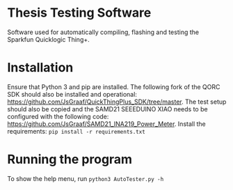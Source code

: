 # Thesis Testing Software
Software used for automatically compiling, flashing and testing the Sparkfun Quicklogic Thing+.

# Installation
Ensure that Python 3 and pip are installed. 
The following fork of the QORC SDK should also be installed and operational: https://github.com/JsGraaf/QuickThingPlus_SDK/tree/master.
The test setup should also be copied and the SAMD21 SEEEDUINO XIAO needs to be configured with the following code: https://github.com/JsGraaf/SAMD21_INA219_Power_Meter.
Install the requirements:
``` pip install -r requirements.txt ```

# Running the program
To show the help menu, run ```python3 AutoTester.py -h```
